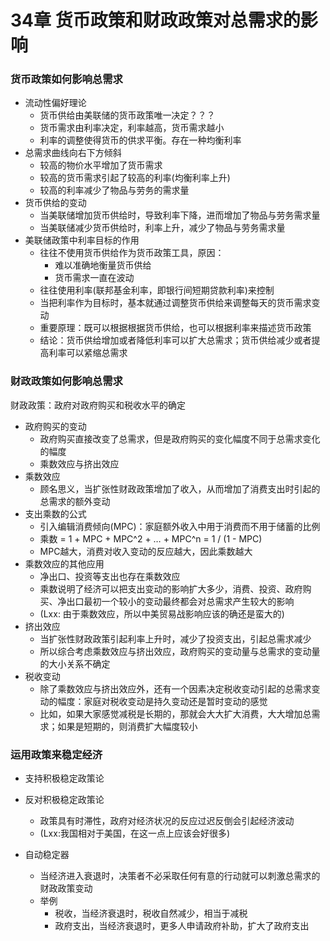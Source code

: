 # 34章 货币政策和财政政策对总需求的影响

### 货币政策如何影响总需求

- 流动性偏好理论
  - 货币供给由美联储的货币政策唯一决定？？？
  - 货币需求由利率决定，利率越高，货币需求越小
  - 利率的调整使得货币的供求平衡。存在一种均衡利率
- 总需求曲线向右下方倾斜
  - 较高的物价水平增加了货币需求
  - 较高的货币需求引起了较高的利率(均衡利率上升)
  - 较高的利率减少了物品与劳务的需求量
- 货币供给的变动
  - 当美联储增加货币供给时，导致利率下降，进而增加了物品与劳务需求量
  - 当美联储减少货币供给时，利率上升，减少了物品与劳务需求量
- 美联储政策中利率目标的作用
  - 往往不使用货币供给作为货币政策工具，原因：
    - 难以准确地衡量货币供给
    - 货币需求一直在波动
  - 往往使用利率(联邦基金利率，即银行间短期贷款利率)来控制
  - 当把利率作为目标时，基本就通过调整货币供给来调整每天的货币需求变动
  - 重要原理：既可以根据根据货币供给，也可以根据利率来描述货币政策
  - 结论：货币供给增加或者降低利率可以扩大总需求；货币供给减少或者提高利率可以紧缩总需求

### 财政政策如何影响总需求

财政政策：政府对政府购买和税收水平的确定

- 政府购买的变动
  - 政府购买直接改变了总需求，但是政府购买的变化幅度不同于总需求变化的幅度
  - 乘数效应与挤出效应
- 乘数效应
  - 顾名思义，当扩张性财政政策增加了收入，从而增加了消费支出时引起的总需求的额外变动                                                                                                                                                                       
- 支出乘数的公式
  - 引入编辑消费倾向(MPC)：家庭额外收入中用于消费而不用于储蓄的比例
  - 乘数 = 1 + MPC + MPC^2 + … + MPC^n = 1 / (1 - MPC)
  - MPC越大，消费对收入变动的反应越大，因此乘数越大 
- 乘数效应的其他应用
  - 净出口、投资等支出也存在乘数效应
  - 乘数说明了经济可以把支出变动的影响扩大多少，消费、投资、政府购买、净出口最初一个较小的变动最终都会对总需求产生较大的影响
  - (Lxx: 由于乘数效应，所以中美贸易战影响应该的确还是蛮大的)
- 挤出效应
  - 当扩张性财政政策引起利率上升时，减少了投资支出，引起总需求减少
  - 所以综合考虑乘数效应与挤出效应，政府购买的变动量与总需求的变动量的大小关系不确定
- 税收变动
  - 除了乘数效应与挤出效应外，还有一个因素决定税收变动引起的总需求变动的幅度：家庭对税收变动是持久变动还是暂时变动的感觉
  - 比如，如果大家感觉减税是长期的，那就会大大扩大消费，大大增加总需求；如果是短期的，则消费扩大幅度较小

### 运用政策来稳定经济

- 支持积极稳定政策论

- 反对积极稳定政策论

  - 政策具有时滞性，政府对经济状况的反应过迟反倒会引起经济波动
  - (Lxx:我国相对于美国，在这一点上应该会好很多)

- 自动稳定器

  - 当经济进入衰退时，决策者不必采取任何有意的行动就可以刺激总需求的财政政策变动
  - 举例
    - 税收，当经济衰退时，税收自然减少，相当于减税
    - 政府支出，当经济衰退时，更多人申请政府补助，扩大了政府支出

  
